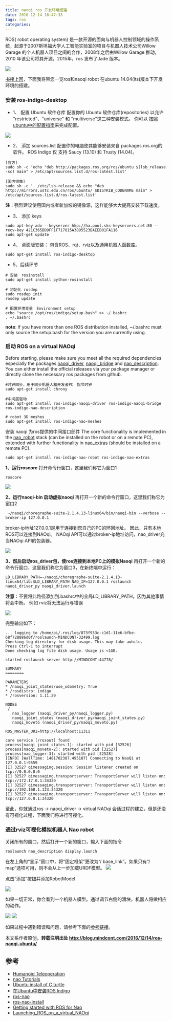 ```yaml
---
title: naoqi ros 开发环境搭建
date: 2016-12-14 16:47:33
tags: ros
categories:
---
```

ROS( robot operating system) 是一款开源的面向与机器人控制领域的操作系统，起源于2007斯坦福大学人工智能实验室的项目与机器人技术公司Willow Garage 的个人机器人项目之间的合作，2008年之后由Willow Garage 推动，2010 年该公司将其开源，2015年，ros 发布了Jade 版本。
<!--more-->
![](http://static.mindcont.com/blog/images/resources/ubuntu/ros/hero_product.jpg)

[书接上回](http://blog.mindcont.com/2016/12/14/naoqi-robot-sdk-ubuntu/)，下面我将带您一览ros和naoqi robot 在ubuntu 14.04(lts)版本下开发环境的搭建。

### 安装 ros-indigo-desktop

* 1、 配置 Ubuntu 软件仓库
配置你的 Ubuntu 软件仓库(repositories) 以允许 "restricted"、"universe" 和 "multiverse"这三种安装模式。 你可以 [按照ubuntu中的配置指南](https://help.ubuntu.com/community/Repositories/Ubuntu)来完成配置。

![](http://static.mindcont.com/blog/images/resources/ubuntu/ros/ubuntu-repositories-config.png)


* 2、 添加 sources.list
配置你的电脑使其能够安装来自 packages.ros.org的软件。 ROS Indigo 仅 支持 Saucy (13.10) 和 Trusty (14.04)。
```
[官方]
sudo sh -c 'echo "deb http://packages.ros.org/ros/ubuntu $(lsb_release -sc) main" > /etc/apt/sources.list.d/ros-latest.list'

[国内镜像]
sudo sh -c '. /etc/lsb-release && echo "deb http://mirrors.ustc.edu.cn/ros/ubuntu/ $DISTRIB_CODENAME main" > /etc/apt/sources.list.d/ros-latest.list'
```
 **注**：强烈建议使用国内或者新加坡的镜像源，这样能够大大提高安装下载速度。

* 3、 添加 keys
```
sudo apt-key adv --keyserver hkp://ha.pool.sks-keyservers.net:80 --recv-key 421C365BD9FF1F717815A3895523BAEEB01FA116
sudo apt-get update
```
* 4、 桌面版安装： 包含ROS、rqt、rviz以及通用机器人函数库。
```
sudo apt-get install ros-indigo-desktop
```

* 5、后续环节
```
# 安装　rosinstall
sudo apt-get install python-rosinstall

# 初始化 rosdep
sudo rosdep init
rosdep update

# 配置环境变量　Environment setup
echo "source /opt/ros/indigo/setup.bash" >> ~/.bashrc
. ~/.bashrc
```
 **note**: If you have more than one ROS distribution installed, ~/.bashrc must only source the setup.bash for the version you are currently using.

### 启动 ROS on a virtual NAOqi
Before starting, please make sure you meet all the required dependencies especially the packages [naoqi_driver](http://wiki.ros.org/naoqi_driver), [naoqi_bridge](http://wiki.ros.org/naoqi_bridge) and [nao_description](http://wiki.ros.org/nao_description). You can either install the official releases via your package manager or directly clone the necessary ros packages from github.

```
#时钟同步，用于同步机器人和开发者PC　指令时钟
sudo apt-get install chrony

#中间层驱动
sudo apt-get install ros-indigo-naoqi-driver ros-indigo-naoqi-bridge ros-indigo-nao-description

# robot 3D meshes
sudo apt-get install ros-indigo-nao-meshes
```

安装 naoqi 为ros提供的中间接口部件
The core functionality is implemented in the [nao_robot](http://wiki.ros.org/nao_robot) stack (can be installed on the robot or on a remote PC), extended with further functionality in [nao_extras](http://wiki.ros.org/nao_extras) (should be installed on a remote PC).
```
sudo apt-get install ros-indigo-nao-robot ros-indigo-nao-extras
```
**1、运行roscore**
打开命令行窗口，这里我们称它为窗口1
```
roscore
```

![](http://static.mindcont.com/blog/images/resources/ubuntu/ros/roscore.png)

**2、运行naoqi-bin 启动虚拟naoqi**
再打开一个新的命令行窗口，这里我们称它为窗口2
```
 ~/naoqi/choregraphe-suite-2.1.4.13-linux64/bin/naoqi-bin --verbose --broker-ip 127.0.0.1
```
broker-ip地址127.0.0.1是用于连接到您自己的PC的环回地址。 因此，只有本地ROS可以连接到NAOqi。 NAOqi API可以通过broker-ip地址访问，nao_driver充当NAOqi API的包装器。

![](http://static.mindcont.com/blog/images/resources/ubuntu/ros/naoqi-bin.png)

**3、然后启动ros_driver包，使ros连接到本地PC上的模拟Naoqi**
再打开一个新的命令行窗口，这里我们称它为窗口3，在新终端中运行：

```
LD_LIBRARY_PATH=~/naoqi/choregraphe-suite-2.1.4.13-linux64/lib:$LD_LIBRARY_PATH NAO_IP=127.0.0.1 roslaunch naoqi_driver_py naoqi_driver.launch
```
**注意**：不要将此路径添加到.bashrc中的全局LD_LIBRARY_PATH，因为其他事情将会中断。 例如 rviz将无法运行与错误

![](http://static.mindcont.com/blog/images/resources/ubuntu/ros/naoqi_driver_launch.png)

完整输出如下：
```
... logging to /home/pi/.ros/log/873f953c-c1d1-11e6-bfbe-68f728886d0f/roslaunch-MINDCONT-32499.log
Checking log directory for disk usage. This may take awhile.
Press Ctrl-C to interrupt
Done checking log file disk usage. Usage is <1GB.

started roslaunch server http://MINDCONT:44778/

SUMMARY
========

PARAMETERS
* /naoqi_joint_states/use_odometry: True
* /rosdistro: indigo
* /rosversion: 1.11.20

NODES
 /
   nao_logger (naoqi_driver_py/naoqi_logger.py)
   naoqi_joint_states (naoqi_driver_py/naoqi_joint_states.py)
   naoqi_moveto (naoqi_driver_py/naoqi_moveto.py)

ROS_MASTER_URI=http://localhost:11311

core service [/rosout] found
process[naoqi_joint_states-1]: started with pid [32526]
process[naoqi_moveto-2]: started with pid [32527]
process[nao_logger-3]: started with pid [32528]
[INFO] [WallTime: 1481702387.495187] Connecting to NaoQi at 127.0.0.1:9559
[I] 32527 qimessaging.session: Session listener created on tcp://0.0.0.0:0
[I] 32527 qimessaging.transportserver: TransportServer will listen on: tcp://172.17.0.1:34320
[I] 32527 qimessaging.transportserver: TransportServer will listen on: tcp://192.168.1.123:34320
[I] 32527 qimessaging.transportserver: TransportServer will listen on: tcp://127.0.0.1:34320
```
至此，你就通过ros -> naoqi_driver -> virtual NAOqi 会话过程的建立，但是还没有可视化过程，下面我们将进行可视化。


### 通过rviz可视化模拟机器人 Nao robot

关闭所有的窗口，然后打开一个新的窗口，输入下面的指令
```
roslaunch nao_description display.launch
```

在左上角的“显示”窗口中，将“固定框架”更改为“/ base_link”。如果只有“/ map”选项可用，则不会从上一步加载URDF模型。
![](http://static.mindcont.com/blog/images/resources/ubuntu/ros/fixed-frame-base_link.jpg)

点击“添加”按钮并添加RobotModel

![](http://static.mindcont.com/blog/images/resources/ubuntu/ros/add-robot-model.png)

如果一切正常，你会看到一个机器人模型。通过调节右侧的滑块，机器人将做相应的动作。

![](http://static.mindcont.com/blog/images/resources/ubuntu/ros/naoqi-display.jpg)
![](http://static.mindcont.com/blog/images/resources/ubuntu/ros/turtlebot.jpg)

如果过程中遇到错误和问题，请参考下面的[参考链接](http://blog.mindcont.coms/2016/12/14/ros-naoqi-ubuntu/#参考)。

本文系作者原创，**转载注明出处 http://blog.mindcont.com/2016/12/14/ros-naoqi-ubuntu/**
## 参考
* [Humanoid Teleoperation](http://wiki.ros.org/openni/Contests/ROS%203D/Humanoid%20Teleoperation)
* [nao Tutorials](http://wiki.ros.org/nao/Tutorials)
* [Ubuntu install of C turtle](http://wiki.ros.org/cturtle/Installation/Ubuntu)
* [在Ubuntu中安装ROS Indigo](http://wiki.ros.org/cn/indigo/Installation/Ubuntu)
* [ros-nao](http://wiki.ros.org/nao)
* [ros-nao-install](http://wiki.ros.org/nao/Tutorials/Installation)
* [Getting started with ROS for Nao](http://wiki.ros.org/nao/Tutorials/Getting-Started)
* [Launching_ROS_on_a_virtual_NAOqi](http://wiki.ros.org/nao/Tutorials/Getting-Started#Launching_ROS_on_a_virtual_NAOqi)
